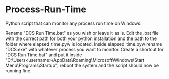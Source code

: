 # Process-Run-Time
Python script that can monitor any process run time on Windows.

Rename "DCS Run Time.bat" as you wish or leave it as is. Edit the .bat file with the correct path for both your python installation and the path to the folder where elapsed_time.pyw is located. Inside elapsed_time.pyw rename "DCS.exe" with whatever process you want to monitor. Create a shortcut for "DCS Run Time.bat" and put it inside "C:\Users\<username>\AppData\Roaming\Microsoft\Windows\Start Menu\Programs\Startup", reboot the system and the script should now be running fine.
